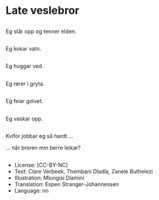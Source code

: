# Late veslebror

##
Eg står opp og tenner elden.

##
Eg kokar vatn.

##
Eg huggar ved.

##
Eg rører i gryta.

##
Eg feiar golvet.

##
Eg vaskar opp.

##
Kvifor jobbar eg så hardt ...

... når broren min berre leikar?

##
* License: [CC-BY-NC]
* Text: Clare Verbeek, Thembani Dladla, Zanele Buthelezi
* Illustration: Mlungisi Dlamini
* Translation: Espen Stranger-Johannessen
* Language: nn
